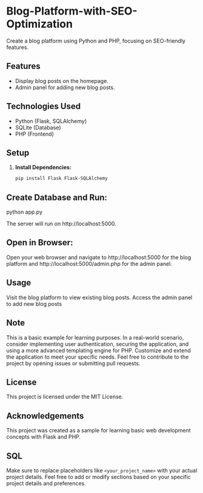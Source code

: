 # Blog-Platform-with-SEO-Optimization
Create a blog platform using Python and PHP, focusing on SEO-friendly features.

## Features

- Display blog posts on the homepage.
- Admin panel for adding new blog posts.

## Technologies Used

- Python (Flask, SQLAlchemy)
- SQLite (Database)
- PHP (Frontend)

## Setup

1. **Install Dependencies:**
   ```bash
   pip install Flask Flask-SQLAlchemy

## Create Database and Run:

python app.py

The server will run on http://localhost:5000.

## Open in Browser:

Open your web browser and navigate to http://localhost:5000 for the blog platform and http://localhost:5000/admin.php for the admin panel.

## Usage

Visit the blog platform to view existing blog posts.
Access the admin panel to add new blog posts

## Note

This is a basic example for learning purposes. In a real-world scenario, consider implementing user authentication, securing the application, and using a more advanced templating engine for PHP.
Customize and extend the application to meet your specific needs.
Feel free to contribute to the project by opening issues or submitting pull requests.

## License

This project is licensed under the MIT License.

## Acknowledgements

This project was created as a sample for learning basic web development concepts with Flask and PHP.

## SQL

Make sure to replace placeholders like `<your_project_name>` with your actual project details. Feel free to add or modify sections based on your specific project details and preferences.


